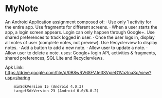 # MyNote

An Android Application assignment
composed of:
·  Use only 1 activity for the entire app. Use fragments for different screens.
·  When a user starts the app, a login screen appears. Login can only happen through Google+. Use shared preferences to track logged in user.
·  Once the user logs in, display all notes of user (complete notes, not preview). Use Recyclerview to display notes.
·  Add a button to add a new note.
·  Allow user to update a note. 
·  Allow user to delete a note.
uses:
Google+ login API, activities & fragments, shared preferences, SQL Lite and Recyclerviews.

Apk Link:
https://drive.google.com/file/d/0B8wRV6SEVJe3SVpieG1Vazlna3c/view?usp=sharing

        minSdkVersion 15 (Android 4.0.3)
       	targetSdkVersion 23 (Android 6.0/6.0.2)
       	
